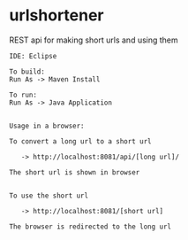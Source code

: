 # urlshortener
REST api for making short urls and using them
```
IDE: Eclipse

To build:
Run As -> Maven Install

To run:
Run As -> Java Application


Usage in a browser:

To convert a long url to a short url

   -> http://localhost:8081/api/[long url]/
   
The short url is shown in browser


To use the short url 

   -> http://localhost:8081/[short url]
   
The browser is redirected to the long url
